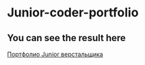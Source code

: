 # Junior-coder-portfolio

## You can see the result here

[Портфолио Junior верстальщика](https://egorkush.github.io/Junior-coder-portfolio/)
